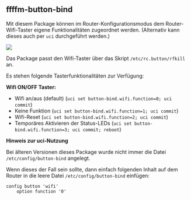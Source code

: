 ## ffffm-button-bind

Mit diesem Package können im Router-Konfigurationsmodus dem Router-Wifi-Taster eigene Funktionalitäten zugeordnet werden. (Alternativ kann dieses auch per `uci` durchgeführt werden.)

![](https://forum.freifunk.net/uploads/default/original/2X/e/e9944dcf6897939145e686bf56ec257106ac30b0.png)

Das Package passt den Wifi-Taster über das Skript `/etc/rc.button/rfkill` an.

Es stehen folgende Tasterfunktionalitäten zur Verfügung:

**Wifi ON/OFF Taster:**

- Wifi an/aus (default) (`uci set button-bind.wifi.function=0; uci commit`) 
- Keine Funktion (`uci set button-bind.wifi.function=1; uci commit`)
- Wifi-Reset (`uci set button-bind.wifi.function=2; uci commit`) 
- Temporäres Aktivieren der Status-LEDs (`uci set button-bind.wifi.function=3; uci commit; reboot`)


**Hinweis zur uci-Nutzung**

Bei älteren Versionen dieses Package wurde nicht immer die Datei `/etc/config/button-bind` angelegt.

Wenn dieses der Fall sein sollte, dann einfach folgenden Inhalt auf dem Router in die leere Datei `/etc/config/button-bind` einfügen: 
```
config button 'wifi'  
	option function '0'
```
